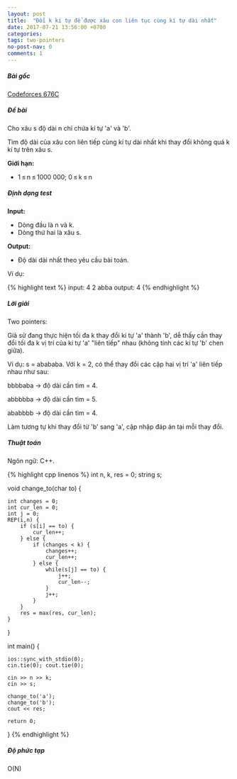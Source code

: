 ```yaml
---
layout: post
title:  "Đổi k kí tự để được xâu con liên tục cùng kí tự dài nhất"
date: 2017-07-21 13:56:00 +0700
categories:
tags: two-pointers
no-post-nav: 0
comments: 1
---
```


##### **Bài gốc**
[Codeforces 676C](http://codeforces.com/problemset/problem/676/C)

##### **Đề bài**
Cho xâu s độ dài n chỉ chứa kí tự 'a' và 'b'.

Tìm độ dài của xâu con liên tiếp cùng kí tự dài nhất khi thay đổi không quá k kí tự trên xâu s.

**Giới hạn:**

* 1 ≤ n ≤ 1000 000; 0 ≤ k ≤ n

##### **Định dạng test**
**Input:**

* Dòng đầu là n và k.
* Dòng thứ hai là xâu s.

**Output:**
* Độ dài dài nhất theo yêu cầu bài toán.

Ví dụ:

{% highlight text %}
input:
4 2
abba
output:
4
{% endhighlight %}

##### **Lời giải**

Two pointers:

Giả sử đang thực hiện tối đa k thay đổi kí tự 'a' thành
'b', dễ thấy cần thay đổi tối đa k vị trí của kí tự 'a' "liên tiếp" nhau (không tính các kí tự 'b' chen giữa).

Ví dụ: s = abababa. Với k = 2, có thể thay đổi các cặp hai vị trí 'a' liên tiếp nhau như sau:

bbbbaba -> độ dài cần tìm = 4.

abbbbba -> độ dài cần tìm = 5.

ababbbb -> độ dài cần tìm = 4.

Làm tương tự khi thay đổi từ 'b' sang 'a', cập nhập đáp án tại mỗi thay đổi.

##### **Thuật toán**

Ngôn ngữ: C++.

{% highlight cpp linenos %}
int n, k, res = 0;
string s;

void change_to(char to) {

    int changes = 0;
    int cur_len = 0;
    int j = 0;
    REP(i,n) {
        if (s[i] == to) {
            cur_len++;
        } else {
            if (changes < k) {
                changes++;
                cur_len++;
            } else {
                while(s[j] == to) {
                    j++;
                    cur_len--;
                }
                j++;
            }
        }
        res = max(res, cur_len);
    }
}

int main() {

    ios::sync_with_stdio(0);
    cin.tie(0); cout.tie(0);

    cin >> n >> k;
    cin >> s;

    change_to('a');
    change_to('b');
    cout << res;

    return 0;
}
{% endhighlight %}

##### **Độ phức tạp**
O(N)
